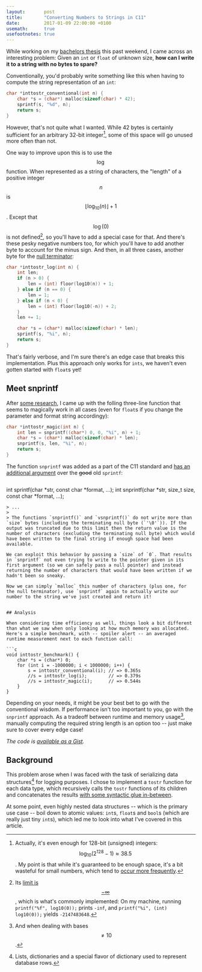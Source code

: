 ```yaml
---
layout:       post
title:        "Converting Numbers to Strings in C11"
date:         2017-01-09 22:00:00 +0100
usemath:      true
usefootnotes: true
---
```

While working on my [bachelors thesis](http://db.inf.uni-tuebingen.de/theses/KernelLanguagetoLLVMCompiler.html) this past weekend, I came across an interesting problem: Given an `int` or `float` of unknown size, **how can I write it to a string with no bytes to spare?**

Conventionally, you'd probably write something like this when having to compute the string representation of an `int`:

```c
char *inttostr_conventional(int n) {
    char *s = (char*) malloc(sizeof(char) * 42);
    sprintf(s, "%d", n);
    return s;
}
```

However, that's not quite what I wanted. While 42 bytes is certainly sufficient for an arbitrary 32-bit integer[^128], some of this space will go unused more often than not.

One way to improve upon this is to use the $$\log$$ function. When represented as a string of characters, the "length" of a positive integer $$n$$ is $$\left\lfloor\log_{10}(n)\right\rfloor+1$$. Except that $$\log(0)$$ is not defined[^minusinf], so you'll have to add a special case for that. And there's these pesky negative numbers too, for which you'll have to add another byte to account for the minus sign. And then, in all three cases, another byte for the [null terminator](https://en.wikipedia.org/wiki/Null-terminated_string):

```c
char *inttostr_log(int n) {
    int len;
    if (n > 0) {
        len = (int) floor(log10(n)) + 1;
    } else if (n == 0) {
        len = 1;
    } else if (n < 0) {
        len = (int) floor(log10(-n)) + 2;
    }
    len += 1;

    char *s = (char*) malloc(sizeof(char) * len);
    sprintf(s, "%i", n);
    return s;
}
```

That's fairly verbose, and I'm sure there's an edge case that breaks this implementation. Plus this approach only works for `ints`, we haven't even gotten started with `float`s yet!

## Meet snprintf

After [some research](http://stackoverflow.com/questions/8257714/how-to-convert-an-int-to-string-in-c#comment53469384_8257728), I came up with the folling three-line function that seems to magically work in all cases (even for `float`s if you change the parameter and format string accordingy):

```c
char *inttostr_magic(int n) {
    int len = snprintf((char*) 0, 0, "%i", n) + 1;
    char *s = (char*) malloc(sizeof(char) * len);
    snprintf(s, len, "%i", n);
    return s;
}
```

The function `snprintf` was added as a part of the C11 standard and [has an additional argument](https://linux.die.net/man/3/snprintf) over the ~~good~~ old `sprintf`:

> ```c
int sprintf(char *str, const char *format, ...);
int snprintf(char *str, size_t size, const char *format, ...);
```
> ...
>
> The functions `snprintf()` and `vsnprintf()` do not write more than `size` bytes (including the terminating null byte (`'\0'`)). If the output was truncated due to this limit then the return value is the number of characters (excluding the terminating null byte) which would have been written to the final string if enough space had been available.

We can exploit this behavior by passing a `size` of `0`. That results in `snprintf` not even trying to write to the pointer given in its first argument (so we can safely pass a null pointer) and instead returning the number of characters that would have been written if we hadn't been so sneaky.

Now we can simply `malloc` this number of characters (plus one, for the null terminator), use `snprintf` again to actually write our number to the string we've just created and return it!


## Analysis

When considering time efficiency as well, things look a bit different than what we saw when only looking at how much memory was allocated. Here's a simple benchmark, with -- spoiler alert -- an averaged runtime measurement next to each function call:

```c
void inttostr_benchmark() {
    char *s = (char*) 0;
    for (int i = -1000000; i < 1000000; i++) {
        s = inttostr_conventional(i); // => 0.365s
        //s = inttostr_log(i);        // => 0.379s
        //s = inttostr_magic(i);      // => 0.544s
    }
}
```

Depending on your needs, it might be your best bet to go with the conventional wisdom. If performance isn't too important to you, go with the `snprintf` approach. As a tradeoff between runtime and memory usage[^neq10], manually computing the required string length is an option too -- just make sure to cover every edge case!

*The code is [available as a Gist](https://gist.github.com/doersino/64929dbd7dc651a6ff9649f56e3f9548).*


## Background

This problem arose when I was faced with the task of serializing data structures[^ldr] for logging purposes. I chose to implement a `tostr` function for each data type, which recursively calls the `tostr` functions of its children and concatenates the results [with some syntactic glue in-between](https://twitter.com/Doersino/status/817446057118404612).

At some point, even highly nested data structures -- which is the primary use case -- boil down to atomic values: `int`s, `float`s and `bool`s (which are really just tiny `int`s), which led me to look into what I've covered in this article.




[^128]: Actually, it's even enough for 128-bit (unsigned) integers: $$\log_{10}(2^{128}-1) \approx 38.5$$. My point is that while it's guaranteed to be enough space, it's a bit wasteful for small numbers, which tend to [occur more frequently](https://en.wikipedia.org/wiki/Benford's_law).
[^minusinf]: Its [limit is $$-\infty$$](http://www.wolframalpha.com/input/?i=limit+of+log+x+as+x+-%3E+0), which is what's commonly implemented: On my machine, running `printf("%f", log10(0));` prints `-inf`, and `printf("%i", (int) log10(0));` yields `-2147483648`.
[^neq10]: And when dealing with bases $$\neq 10$$.
[^ldr]: Lists, dictionaries and a special flavor of dictionary used to represent database rows.
